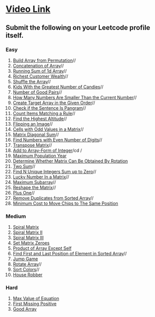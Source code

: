 # [Video Link](https://youtu.be/n60Dn0UsbEk)

## Submit the following on your Leetcode profile itself.

### Easy
1.  [Build Array from Permutation](https://leetcode.com/problems/build-array-from-permutation/)//
2.  [Concatenation of Array](https://leetcode.com/problems/concatenation-of-array/)//
3.  [Running Sum of 1d Array](https://leetcode.com/problems/running-sum-of-1d-array/)//
4.  [Richest Customer Wealth](https://leetcode.com/problems/richest-customer-wealth/)//
5.  [Shuffle the Array](https://leetcode.com/problems/shuffle-the-array/)// 
6.  [Kids With the Greatest Number of Candies](https://leetcode.com/problems/kids-with-the-greatest-number-of-candies/)//
7.  [Number of Good Pairs](https://leetcode.com/problems/number-of-good-pairs/)//
8.  [How Many Numbers Are Smaller Than the Current Number](https://leetcode.com/problems/how-many-numbers-are-smaller-than-the-current-number/)//
9.  [Create Target Array in the Given Order](https://leetcode.com/problems/create-target-array-in-the-given-order/)//
10. [Check if the Sentence Is Pangram](https://leetcode.com/problems/check-if-the-sentence-is-pangram/)//
11. [Count Items Matching a Rule](https://leetcode.com/problems/count-items-matching-a-rule/)//
12. [Find the Highest Altitude](https://leetcode.com/problems/find-the-highest-altitude/)//
13. [Flipping an Image](https://leetcode.com/problems/flipping-an-image/)//
14. [Cells with Odd Values in a Matrix](https://leetcode.com/problems/cells-with-odd-values-in-a-matrix/)//
15. [Matrix Diagonal Sum](https://leetcode.com/problems/matrix-diagonal-sum/)//
16. [Find Numbers with Even Number of Digits](https://leetcode.com/problems/find-numbers-with-even-number-of-digits/)//
17. [Transpose Matrix](https://leetcode.com/problems/transpose-matrix/)//
18. [Add to Array-Form of Integer](https://leetcode.com/problems/add-to-array-form-of-integer/)/cd /
19. [Maximum Population Year](https://leetcode.com/problems/maximum-population-year/)
20. [Determine Whether Matrix Can Be Obtained By Rotation](https://leetcode.com/problems/determine-whether-matrix-can-be-obtained-by-rotation/)
21. [Two Sum](https://leetcode.com/problems/two-sum/)//
22. [Find N Unique Integers Sum up to Zero](https://leetcode.com/problems/find-n-unique-integers-sum-up-to-zero/)//
23. [Lucky Number In a Matrix](https://leetcode.com/problems/lucky-numbers-in-a-matrix/)//
24. [Maximum Subarray](https://leetcode.com/problems/maximum-subarray/)//
25. [Reshape the Matrix](https://leetcode.com/problems/reshape-the-matrix/)//
26. [Plus One](https://leetcode.com/problems/plus-one/)//
27. [Remove Duplicates from Sorted Array](https://leetcode.com/problems/remove-duplicates-from-sorted-array/)//
28. [Minimum Cost to Move Chips to The Same Position](https://leetcode.com/problems/minimum-cost-to-move-chips-to-the-same-position/)

### Medium
1.  [Spiral Matrix](https://leetcode.com/problems/spiral-matrix/)
2.  [Spiral Matrix II](https://leetcode.com/problems/spiral-matrix-ii/)
3.  [Spiral Matrix III](https://leetcode.com/problems/spiral-matrix-iii/)
4.  [Set Matrix Zeroes](https://leetcode.com/problems/set-matrix-zeroes/)
5.  [Product of Array Except Self](https://leetcode.com/problems/product-of-array-except-self/)
6.  [Find First and Last Position of Element in Sorted Array](https://leetcode.com/problems/find-first-and-last-position-of-element-in-sorted-array/)//
7.  [Jump Game](https://leetcode.com/problems/jump-game/)
8.  [Rotate Array](https://leetcode.com/problems/rotate-array/)//
9.  [Sort Colors](https://leetcode.com/problems/sort-colors/)//
10. [House Robber](https://leetcode.com/problems/house-robber/)

### Hard
1. [Max Value of Equation](https://leetcode.com/problems/max-value-of-equation/)
2. [First Missing Positive](https://leetcode.com/problems/first-missing-positive/)
3. [Good Array](https://leetcode.com/problems/check-if-it-is-a-good-array/)
